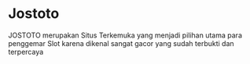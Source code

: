 # Jostoto
JOSTOTO merupakan Situs Terkemuka yang menjadi pilihan utama para penggemar Slot karena dikenal sangat gacor yang sudah terbukti dan terpercaya
